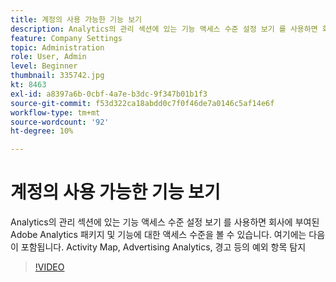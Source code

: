 ```yaml
---
title: 계정의 사용 가능한 기능 보기
description: Analytics의 관리 섹션에 있는 기능 액세스 수준 설정 보기 를 사용하면 회사에 부여된 Adobe Analytics 패키지 및 기능에 대한 액세스 수준을 볼 수 있습니다. 여기에는 Activity Map, Advertising Analytics, 경고의 예외 항목 탐지 등이 포함됩니다.
feature: Company Settings
topic: Administration
role: User, Admin
level: Beginner
thumbnail: 335742.jpg
kt: 8463
exl-id: a8397a6b-0cbf-4a7e-b3dc-9f347b01b1f3
source-git-commit: f53d322ca18abdd0c7f0f46de7a0146c5af14e6f
workflow-type: tm+mt
source-wordcount: '92'
ht-degree: 10%

---
```


# 계정의 사용 가능한 기능 보기

Analytics의 관리 섹션에 있는 기능 액세스 수준 설정 보기 를 사용하면 회사에 부여된 Adobe Analytics 패키지 및 기능에 대한 액세스 수준을 볼 수 있습니다. 여기에는 다음이 포함됩니다. Activity Map, Advertising Analytics, 경고 등의 예외 항목 탐지


>[!VIDEO](https://video.tv.adobe.com/v/335742/?quality=12&learn=on)
